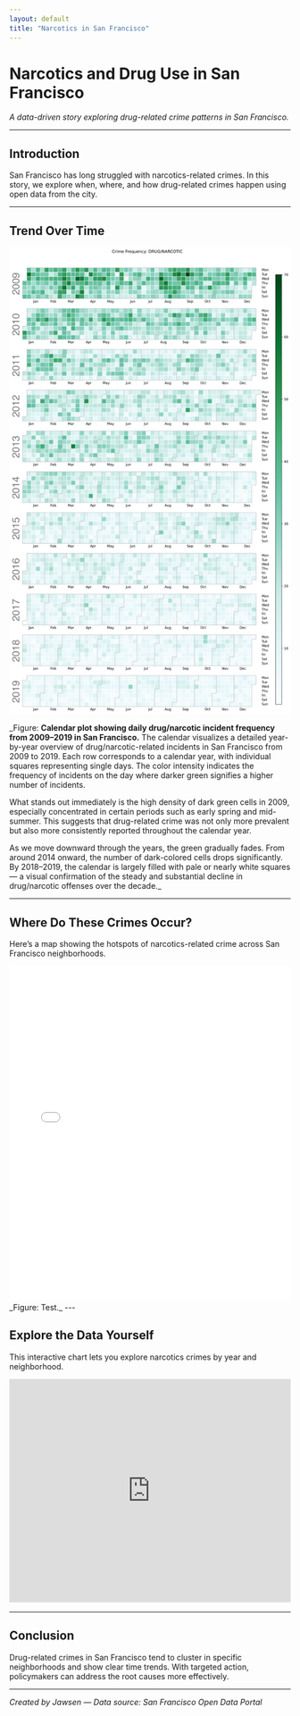 ```yaml
---
layout: default
title: "Narcotics in San Francisco"
---
```


# Narcotics and Drug Use in San Francisco

_A data-driven story exploring drug-related crime patterns in San Francisco._

---

## Introduction

San Francisco has long struggled with narcotics-related crimes. In this story, we explore when, where, and how drug-related crimes happen using open data from the city.

---

## Trend Over Time

![Calendar Heatmap of Drug/Narcotic Crime in SF](/assets/images/calendar_plot.png)

\_Figure: **Calendar plot showing daily drug/narcotic incident frequency from 2009–2019 in San Francisco.**
The calendar visualizes a detailed year-by-year overview of drug/narcotic-related incidents in San Francisco from 2009 to 2019. Each row corresponds to a calendar year, with individual squares representing single days. The color intensity indicates the frequency of incidents on the day where darker green signifies a higher number of incidents.

What stands out immediately is the high density of dark green cells in 2009, especially concentrated in certain periods such as early spring and mid-summer. This suggests that drug-related crime was not only more prevalent but also more consistently reported throughout the calendar year.

As we move downward through the years, the green gradually fades. From around 2014 onward, the number of dark-colored cells drops significantly. By 2018–2019, the calendar is largely filled with pale or nearly white squares — a visual confirmation of the steady and substantial decline in drug/narcotic offenses over the decade.\_

---

## Where Do These Crimes Occur?

Here’s a map showing the hotspots of narcotics-related crime across San Francisco neighborhoods.

<iframe src="/assets/interactive_map.html" width="100%" height="600" style="border:none;"></iframe>
_Figure: Test._
---

## Explore the Data Yourself

This interactive chart lets you explore narcotics crimes by year and neighborhood.

<iframe src="https://via.placeholder.com/800x400?text=Bokeh+Visualization+Placeholder" width="100%" height="400" style="border:none;"></iframe>

---

## Conclusion

Drug-related crimes in San Francisco tend to cluster in specific neighborhoods and show clear time trends. With targeted action, policymakers can address the root causes more effectively.

---

_Created by Jawsen — Data source: San Francisco Open Data Portal_
